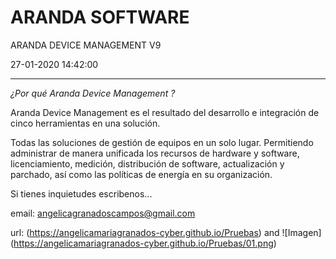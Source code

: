 
# ARANDA SOFTWARE 

ARANDA DEVICE MANAGEMENT V9

27-01-2020 14:42:00

---

*¿Por qué Aranda Device Management ?*

Aranda Device Management es el resultado del desarrollo e integración de cinco herramientas en una solución. 

Todas las soluciones de gestión de equipos en un solo lugar. Permitiendo administrar de manera unificada los recursos de hardware y
software, licenciamiento, medición, distribución de software,
actualización y parchado, así como las políticas de energía en su
organización.

Si tienes inquietudes escribenos...

email: angelicagranadoscampos@gmail.com


url: (https://angelicamariagranados-cyber.github.io/Pruebas) and ![Imagen] (https://angelicamariagranados-cyber.github.io/Pruebas/01.png)



